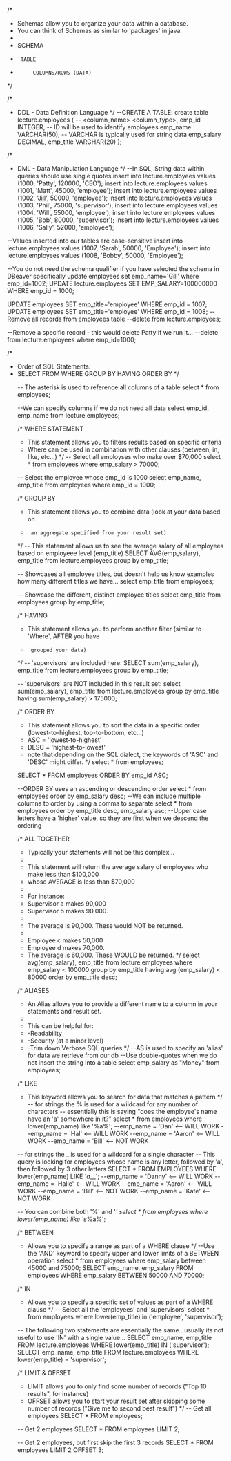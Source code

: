 /*
 * Schemas allow you to organize your data within a database.
 * You can think of Schemas as similar to 'packages' in java.
 * 
 * SCHEMA
 * 		TABLE
 * 			COLUMNS/ROWS (DATA)
 */

/*
 * DDL - Data Definition Language
 */
--CREATE A TABLE:
create table lecture.employees (
--	<column_name> <column_type>,
	emp_id INTEGER, -- ID will be used to identify employees
	emp_name VARCHAR(50), -- VARCHAR is typically used for string data
	emp_salary DECIMAL,
	emp_title VARCHAR(20)
);

/*
 * DML - Data Manipulation Language
 */
--In SQL, String data within queries should use single quotes
insert into lecture.employees values (1000, 'Patty', 120000, 'CEO');
insert into lecture.employees values (1001, 'Matt', 45000, 'employee');
insert into lecture.employees values (1002, 'Jill', 50000, 'employee');
insert into lecture.employees values (1003, 'Phil', 75000, 'supervisor');
insert into lecture.employees values (1004, 'Will', 55000, 'employee');
insert into lecture.employees values (1005, 'Bob', 80000, 'supervisor');
insert into lecture.employees values (1006, 'Sally', 52000, 'employee');

--Values inserted into our tables are case-sensitive
insert into lecture.employees values (1007, 'Sarah', 50000, 'Employee');
insert into lecture.employees values (1008, 'Bobby', 50000, 'Employee');


--You do not need the schema qualifier if you have selected the schema in DBeaver specifically
update employees set emp_name='Gill' where emp_id=1002;
UPDATE lecture.employees SET EMP_SALARY=100000000 WHERE emp_id = 1000;

UPDATE employees SET emp_title='employee' WHERE emp_id = 1007;
UPDATE employees SET emp_title='employee' WHERE emp_id = 1008;
--Remove all records from employees table
--delete from lecture.employees;

--Remove a specific record - this would delete Patty if we run it...
--delete from lecture.employees where emp_id=1000;

/*
 * Order of SQL Statements:
 * SELECT <columns> FROM <table> WHERE <clause> GROUP BY <column> HAVING <clause> ORDER BY <direction>
 */

-- The asterisk is used to reference all columns of a table
select * from employees;

--We can specify columns if we do not need all data
select emp_id, emp_name from lecture.employees;


/* WHERE STATEMENT 
 * 	This statement allows you to filters results based on specific criteria 
 * 	Where can be  used in combination with other clauses (between, in, like, etc...)
 */
-- Select all employses who make over $70,000
select * from employees where emp_salary > 70000;

-- Select the employee whose emp_id is 1000
select emp_name, emp_title from employees where emp_id = 1000;



/* GROUP BY 
 * 	This statement allows you to combine data (look at your data based on 
 * 		an aggregate specified from your result set)
 */
-- This statement allows us to see the average salary of all employees based on employeee level (emp_title)
SELECT AVG(emp_salary), emp_title from lecture.employees group by emp_title;

-- Showcases all employee titles, but doesn't help us know examples how many different titles we have...
select emp_title from employees;

-- Showcase the different, distinct employee titles
select emp_title from employees group by emp_title;


/* HAVING 
 * 	This statement allows you to perform another filter (similar to 'Where', AFTER you have
 * 		grouped your data)
 */
-- 'supervisors' are included here:
SELECT sum(emp_salary), emp_title from lecture.employees group by emp_title;

-- 'supervisors' are NOT included in this result set:
select sum(emp_salary), emp_title from lecture.employees 
group by emp_title having sum(emp_salary) > 175000;



/* ORDER BY 
 * 	This statement allows you to sort the data in a specific order (lowest-to-highest, top-to-bottom, etc...)
 * ASC = 'lowest-to-highest'
 * DESC = 'highest-to-lowest'
 * note that depending on the SQL dialect, the keywords of 'ASC' and 'DESC' might differ.
 */
select * from employees;

SELECT * FROM employees ORDER BY emp_id ASC;

--ORDER BY uses an ascending or descending order
select * from employees order by emp_salary desc;
--We can include multiple columns to order by using a comma to separate
select * from employees order by emp_title desc, emp_salary asc;
--Upper case letters have a 'higher' value, so they are first when we descend the ordering



/* ALL TOGETHER 
 * Typically your statements will not be this complex...
 * 
 * This statement will return the average salary of employees who make less than $100,000
 * whose AVERAGE is less than $70,000
 * 
 * For instance:
 * 	Supervisor a makes 90,000
 * 	Supervisor b makes 90,000.
 * 
 * The average is 90,000. These would NOT be returned.
 * 
 * 	Employee c makes 50,000
 * 	Employee d makes 70,000.
 * The average is 60,000. These WOULD be returned.
 */
select avg(emp_salary), emp_title
from lecture.employees
where emp_salary < 100000
group by emp_title
having avg (emp_salary) < 80000
order by emp_title desc;



/* ALIASES 
 * 	An Alias allows you to provide a different name to a column in your statements and result set.
 * 
 * This can be helpful for:
 * 	-Readability
 * 	-Security (at a minor level)
 * 	-Trim down Verbose SQL queries
 */
--AS is used to specify an 'alias' for data we retrieve from our db
--Use double-quotes when we do not insert the string into a table
select emp_salary as "Money" from employees;



/* LIKE
 *	This keyword allows you to search for data that matches a pattern
 */
-- for strings the % is used for a wildcard for any number of characters
-- essentially this is saying "does the employee's name have an 'a' somewhere in it?"
select * from employees where lower(emp_name) like '%a%';
--emp_name = 'Dan' <-- WILL WORK
--emp_name = 'Hal' <-- WILL WORK
--emp_name = 'Aaron' <-- WILL WORK
--emp_name = 'Bill' <-- NOT WORK




-- for strings the _ is used for a wildcard for a single character
-- This query is looking for employees whose name is any letter, followed by 'a', then followed by 3 other letters
SELECT * FROM EMPLOYEES WHERE lower(emp_name) LIKE '_a___';
--emp_name = 'Danny' <-- WILL WORK
--emp_name = 'Halie' <-- WILL WORK
--emp_name = 'Aaron' <-- WILL WORK
--emp_name = 'Bill' <-- NOT WORK
--emp_name = 'Kate' <-- NOT WORK


-- You can combine both '%' and '_'
select * from employees where lower(emp_name) like 's_%a%';


/* BETWEEN 
 * 	Allows you to specify a range as part of a WHERE clause
 */
--Use the 'AND' keyword to specify upper and lower limits of a BETWEEN operation
select * from employees where emp_salary between 45000 and 75000;
SELECT emp_name, emp_salary FROM employees WHERE emp_salary BETWEEN 50000 AND 70000;


/* IN 
 * 	Allows you to specify a specific set of values as part of a WHERE clause
 */
-- Select all the 'employees' and 'supervisors'
select * from employees where lower(emp_title) in ('employee', 'supervisor');

-- The following two statements are essentially the same...usually its not useful to use 'IN' with a single value...
SELECT emp_name, emp_title FROM lecture.employees WHERE lower(emp_title) IN ('supervisor');
SELECT emp_name, emp_title FROM lecture.employees WHERE lower(emp_title) = 'supervisor';

/* LIMIT & OFFSET 
 * 	LIMIT allows you to only find some number of records ("Top 10 results", for instance)
 * 	OFFSET allows you to start your result set after skipping some number of records ("Give me to second best result")
 */
-- Get all employees
SELECT * FROM employees;

-- Get 2 employees
SELECT * FROM employees LIMIT 2;

-- Get 2 employees, but first skip the first 3 records
SELECT * FROM employees LIMIT 2 OFFSET 3;